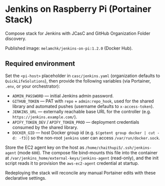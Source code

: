 # Jenkins on Raspberry Pi (Portainer Stack)

Compose stack for Jenkins with JCasC and GitHub Organization Folder discovery.

Published image: `melamchk/jenkins-on-pi:1.2.0` (Docker Hub).

## Required environment

Set the `<pi-host>` placeholder in `casc/jenkins.yaml` (organization defaults to `QuickLifeSolutions`), then provide the following variables (via Portainer, `.env`, or your orchestrator):

- `ADMIN_PASSWORD` — initial Jenkins admin password.
- `GITHUB_TOKEN` — PAT with `repo` + `admin:repo_hook`, used for the shared library and automated pushes (username defaults to `x-access-token`).
- `JENKINS_URL` — externally reachable base URL for the controller (e.g. `https://jenkins.example.com/`).
- `APIFY_TOKEN_DEV` / `APIFY_TOKEN_PROD` — deployment credentials consumed by the shared library.
- `DOCKER_GID` — host Docker group id (e.g. `$(getent group docker | cut -d: -f3)`) so the non-root `jenkins` user can access `/var/run/docker.sock`.

Store the EC2 agent key on the host as `/home/chaithupi5/.ssh/jenkins-agent` (mode `600`). The compose file bind-mounts this file into the container at `/var/jenkins_home/external-keys/jenkins-agent` (read-only), and the init script reads it to provision the `aws-ec2-agent` credential at startup.

Redeploying the stack will reconcile any manual Portainer edits with these declarative settings.
